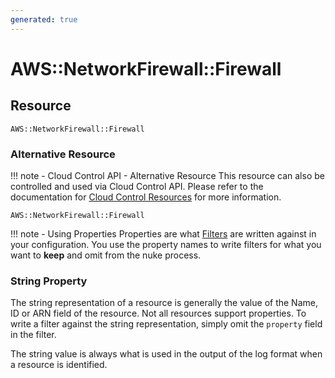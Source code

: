 ```yaml
---
generated: true
---
```


# AWS::NetworkFirewall::Firewall


## Resource

```text
AWS::NetworkFirewall::Firewall
```

### Alternative Resource

!!! note - Cloud Control API - Alternative Resource
    This resource can also be controlled and used via Cloud Control API. Please refer to the documentation for
    [Cloud Control Resources](../config-cloud-control.md) for more information.

```text
AWS::NetworkFirewall::Firewall
```


!!! note - Using Properties
    Properties are what [Filters](../config-filtering.md) are written against in your configuration. You use the property
    names to write filters for what you want to **keep** and omit from the nuke process.

### String Property

The string representation of a resource is generally the value of the Name, ID or ARN field of the resource. Not all
resources support properties. To write a filter against the string representation, simply omit the `property` field in
the filter.

The string value is always what is used in the output of the log format when a resource is identified.

